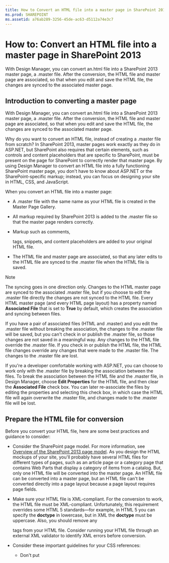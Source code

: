 ```yaml
---
title: How to Convert an HTML file into a master page in SharePoint 2013
ms.prod: SHAREPOINT
ms.assetid: a76ab289-3256-45de-ac63-d5112a74e3c7
---
```



# How to: Convert an HTML file into a master page in SharePoint 2013
With Design Manager, you can convert an.html file into a SharePoint 2013 master page, a .master file. After the conversion, the HTML file and master page are associated, so that when you edit and save the HTML file, the changes are synced to the associated master page. 
## Introduction to converting a master page
<a name="Introduction"> </a>

 With Design Manager, you can convert an.html file into a SharePoint 2013 master page, a .master file. After the conversion, the HTML file and master page are associated, so that when you edit and save the HTML file, the changes are synced to the associated master page.
  
    
    
Why do you want to convert an HTML file, instead of creating a .master file from scratch? In SharePoint 2013, master pages work exactly as they do in ASP.NET, but SharePoint also requires that certain elements, such as controls and content placeholders that are specific to SharePoint, must be present on the page for SharePoint to correctly render that master page. By using Design Manager to convert an HTML file into a fully functioning SharePoint master page, you don't have to know about ASP.NET or the SharePoint-specific markup; instead, you can focus on designing your site in HTML, CSS, and JavaScript. 
  
    
    
When you convert an HTML file into a master page: 
  
    
    

- A .master file with the same name as your HTML file is created in the Master Page Gallery. 
    
  
- All markup required by SharePoint 2013 is added to the .master file so that the master page renders correctly. 
    
  
- Markup such as comments, **<div>** tags, snippets, and content placeholders are added to your original HTML file.
    
  
- The HTML file and master page are associated, so that any later edits to the HTML file are synced to the .master file when the HTML file is saved. 
    
  

> [!NOTE]
> The syncing goes in one direction only. Changes to the HTML master page are synced to the associated .master file, but if you choose to edit the .master file directly the changes are not synced to the HTML file. Every HTML master page (and every HTML page layout) has a property named **Associated File** that is set to **True** by default, which creates the association and syncing between files.
  
    
    

If you have a pair of associated files (HTML and .master) and you edit the .master file without breaking the association, the changes to the .master file will be saved, but you can't check in or publish the .master file, so those changes are not saved in a meaningful way. Any changes to the HTML file override the .master file. If you check in or publish the HTML file, the HTML file changes override any changes that were made to the .master file. The changes to the .master file are lost. 
  
    
    
If you're a developer comfortable working with ASP.NET, you can choose to work only with the .master file by breaking the association between the files. To break the association between the HTML file and the .master file, in Design Manager, choose **Edit Properties** for the HTML file, and then clear the **Associated File** check box. You can later re-associate the files by editing the properties and selecting this check box, in which case the HTML file will again overwrite the .master file, and changes made to the .master file will be lost.
  
    
    

## Prepare the HTML file for conversion
<a name="Prepare"> </a>

Before you convert your HTML file, here are some best practices and guidance to consider: 
  
    
    

- Consider the SharePoint page model. For more information, see  [Overview of the SharePoint 2013 page model](overview-of-the-sharepoint-2013-page-model.md). As you design the HTML mockups of your site, you'll probably have several HTML files for different types of pages, such as an article page or a category page that contains Web Parts that display a category of items from a catalog. But, only one HTML file will be converted into the master page. An HTML file can be converted into a master page, but an HTML file can't be converted directly into a page layout because a page layout requires page fields. 
    
  
- Make sure your HTML file is XML-compliant. For the conversion to work, the HTML file must be XML-compliant. Unfortunately, this requirement overrides some HTML 5 standards—for example, in HTML 5 you can specify the **doctype** in lowercase, but in XML the **doctype** must be uppercase. Also, you should remove any **<form>** tags from your HTML file. Consider running your HTML file through an external XML validator to identify XML errors before conversion.
    
  
- Consider these important guidelines for your CSS references: 
    
  - Don't put **<style>** blocks in the **<head>** tag. These styles are removed during conversion. Instead, link from your HTML file to an external CSS file.
    
  
  - Add  `ms-design-css-conversion="no"` to the **<CSS link>** tag if you're using a web font.
    
  
  - Be cautious about applying styles to general HTML tags like **<body>**, **<div>**, and **< img>**. Everything within your SharePoint design, including the ribbon, is within the **<body>** tag. For styles that you would usually apply to the **<body>** tag, consider applying them instead to **<div id="s4-bodyContainer">**, which is a tag that SharePoint 2013 uses for the main body of the page. Also, SharePoint 2013 uses many images that are affected by whatever styles you apply to the **<img>** tag.
    
  
  - Many designers style the navigation by applying classes to **<ul>** and **<li>** elements. But, SharePoint 2013 uses a dynamic navigation control, which you can add to your master page from the Snippet Gallery. SharePoint 2013 navigation controls have styles applied by default that you have to override.
    
  
- Consider these potential issues about file naming: 
    
  - If you have Index.html and Index.htm, those files will have the same .master file. 
    
  
  - If you have Design/Index.html and Design/SubDesign/Index.html, both of those files are available for conversion into their own, separate .master files, but they'll both show up as Index.html in the master page list in Design Manager. To disambiguate them, click or select the ellipsis button for each file to see the full path. 
    
  
- If you're adding a JavaScript widget, make sure the **<script>** start tag is on its own line.
    
  ```
  
<script>
(function( …

  ```


    Do not put them on the same line, like this. 
    


  ```
  
<Script> (function( …
  ```

- A reference to the JQuery library (an external reference) should go before the **</head>** tag.
    
  

## Convert the HTML file into a master page
<a name="Convert"> </a>

Before you convert an HTML file, you first have to upload all of your design files, including your HTML file. For more information, see  [How to: Map a network drive to the SharePoint 2013 Master Page Gallery](how-to-map-a-network-drive-to-the-sharepoint-2013-master-page-gallery.md). 
  
    
    

### To convert the HTML file into a .master file


1. Browse to your publishing site. 
    
  
2. In the upper-right corner of the page, choose **Settings**, and then choose **Design Manager**. 
    
  
3. In Design Manager, in the left navigation pane, choose **Edit Master Pages**. 
    
  
4. Choose **Convert an HTML file to a SharePoint master page**. 
    
  
5. In the **Select an Asset** dialog box, browse to and select the HTML file that you want to convert.
    
   > [!NOTE]
   > When you upload your design files, you should keep all files that are related to a single design in their own folder in the Master Page Gallery. When you copy your design folder into the mapped network drive, the Master Page Gallery retains whatever folder structure you created. 
6. Choose **Insert**. 
    
    At this point, SharePoint 2013 converts your HTML file into a .master file with the same name. 
    
    In Design Manager, your HTML file now appears with a Status column that shows one of two possible statuses: 
    
  - **Warnings and Errors**
    
  
  - **Conversion successful**
    
  
7. Follow the link in the Status column to preview the file and to view any errors or warnings about the master page. 
    
    The preview page is a live server-side preview of your master page. The top of the preview displays any warnings or errors that you may have to resolve by editing the HTML file in an HTML editor. Errors must be fixed before the preview will display the master page correctly. 
    
    For more information about resolving errors and warnings, see  [How to: Resolve errors and warnings when previewing a page in SharePoint 2013](how-to-resolve-errors-and-warnings-when-previewing-a-page-in-sharepoint-2013.md). 
    
    For more information about previewing the master page with different pages, see  [How to: Change the preview page in SharePoint 2013 Design Manager](how-to-change-the-preview-page-in-sharepoint-2013-design-manager.md). 
    
    The preview page also contains a Snippets link in the upper-right corner. This link opens the Snippet Gallery, where you can begin replacing static or mockup controls in your design with dynamic SharePoint controls. For more information, see  [SharePoint 2013 Design Manager snippets](sharepoint-2013-design-manager-snippets.md). 
    
  
8. To fix any errors, edit the HTML file that resides directly on the server by using an HTML editor to open and edit the HTML file in the mapped drive. Each time you save the HTML file, any changes are synced to the associated .master file. 
    
  
9. After your master page previews successfully, you will see a **<div>** tag that gets added to your HTML file. You may have to scroll to the bottom of the page to see the **<div>** tag.
    
    This **<div>** is the main content block. It resides inside a content placeholder named **ContentPlaceHolderMain**. At run time, when a visitor browses your site and requests a page, this content placeholder gets filled with content from a page layout that contains content in a matching content region. You should position this **<div>** where you want your page layouts to appear on the master page.
    
    If your HTML file contains static or mockup content in the body of the page, now you begin the process of removing that static content from the HTML master page and applying those styles to other elements of the SharePoint page model, such as page layouts, page field controls, snippets, and display templates. For an example, see  [How to: Create a page layout in SharePoint 2013](how-to-create-a-page-layout-in-sharepoint-2013.md). 
    
  

## Understanding the HTML file after conversion
<a name="Understand"> </a>

When you convert an HTML file into a master page, many lines of markup get added to your HTML file. You can safely ignore most of this markup, and most of it will not appear in the final markup of your site when you view source in the browser, but this markup is critical for converting your HTML file into the .master file that SharePoint actually uses. Each time you save a change to your HTML file, this SharePoint markup makes it possible for that same change to be made to the associated .master file in the background. 
  
    
    
The markup that gets added includes tags before and in the **<head>** tag, snippets, and content placeholders. Most of the markup is enclosed within comment tags: Whenever you save a change to the HTML file, the conversion process strips out the comments to use the ASP.NET markup within.
  
    
    

### Types of markup

The following is a breakdown of the types of markup that are added to the HTML file: 
  
    
    

- **Document properties** The **<mso>** tag contains SharePoint metadata, including information about the file itself and some properties needed for the successful conversion to the .master file.
    
  ```HTML
  
<mso:CustomDocumentProperties>
<mso:HtmlDesignFromMaster msdt:dt="string"></mso:HtmlDesignFromMaster>
<mso:HtmlDesignStatusAndPreview msdt:dt="string">http://[server_name]/sites/PubSite/_catalogs/masterpage/[site_name]/index.html, Conversion successful.</mso:HtmlDesignStatusAndPreview>
<mso:ContentTypeId msdt:dt="string">0x0101000F1C8B9E0EB4BE489F09807B2C53288F0054AD6EF48B9F7B45A142F8173F171BD10003D357F861E29844953D5CAA1D4D8A3A0084F0F9C7FCB65541A59990D173DA60FA</mso:ContentTypeId>
<mso:HtmlDesignAssociated msdt:dt="string">1</mso:HtmlDesignAssociated>
<mso:HtmlDesignConversionSucceeded msdt:dt="string">True</mso:HtmlDesignConversionSucceeded>
</mso:CustomDocumentProperties>
  ```

- **SharePoint namespace registration** The **<SPM>** tag ("SharePoint markup") provides a line registering a SharePoint namespace.
    
  ```HTML
  
<!--SPM:<%@Register Tagprefix="SharePoint" Namespace="Microsoft.SharePoint.WebControls" Assembly="Microsoft.SharePoint, Version=15.0.0.0, Culture=neutral, PublicKeyToken=71e9bce111e9429c"%>-->
        <!--SPM:<%@Register Tagprefix="WebPartPages" Namespace="Microsoft.SharePoint.WebPartPages" Assembly="Microsoft.SharePoint, Version=15.0.0.0, Culture=neutral, PublicKeyToken=71e9bce111e9429c"%>-->
  ```

- **Comments** The **<CS>** and **<CE>** ("Comment start" and "comment end") tags are ignored during the conversion process. These tags are to help you parse the lines of markup.
    
  ```HTML
  
<!--CS: Start Page Head Contents Snippet-->
…
<!--CE: End Page Head Contents Snippet-->

  <!--CS: Start Ribbon Snippet-->
…
<!--CE: End Ribbon Snippet-->

<!--CS: Start PlaceHolderMain Snippet-->
…
<!--CE: End PlaceHolderMain Snippet-->
  ```

- **Snippets** The **<MS>** and **<ME>** ("markup start" and "markup end") tags denote the beginning and end of a SharePoint control or a snippet. A snippet is a SharePoint control that adds SharePoint functionality to your page. You can add snippets yourself by using the Snippet Gallery. For more information, see [SharePoint 2013 Design Manager snippets](sharepoint-2013-design-manager-snippets.md). 
    
  ```HTML
  
<!--MS:<SharePoint:RobotsMetaTag runat="server">-->
        <!--ME:</SharePoint:RobotsMetaTag>-->
        <!--MS:<SharePoint:PageTitle runat="server">-->
            <!--MS:<asp:ContentPlaceHolder id="PlaceHolderPageTitle" runat="server">-->
                <!--MS:<SharePoint:ProjectProperty Property="Title" runat="server">-->
                <!--ME:</SharePoint:ProjectProperty>-->
            <!--ME:</asp:ContentPlaceHolder>-->
        <!--ME:</SharePoint:PageTitle>-->
        <!--MS:<SharePoint:StartScript runat="server">-->
        <!--ME:</SharePoint:StartScript>-->
        <!--MS:<SharePoint:CssLink runat="server" Version="15">-->
        <!--ME:</SharePoint:CssLink>-->
        <!--MS:<SharePoint:CacheManifestLink runat="server">-->
        <!--ME:</SharePoint:CacheManifestLink>-->
        <!--MS:<SharePoint:PageRenderMode runat="server" RenderModeType="Standard">-->
        <!--ME:</SharePoint:PageRenderMode>-->
        <!--MS:<SharePoint:ScriptLink language="javascript" name="core.js" OnDemand="true" runat="server" Localizable="false">-->
        <!--ME:</SharePoint:ScriptLink>-->
        <!--MS:<SharePoint:ScriptLink language="javascript" name="menu.js" OnDemand="true" runat="server" Localizable="false">-->
        <!--ME:</SharePoint:ScriptLink>-->
        <!--MS:<SharePoint:ScriptLink language="javascript" name="callout.js" OnDemand="true" runat="server" Localizable="false">-->
        <!--ME:</SharePoint:ScriptLink>-->
        <!--MS:<SharePoint:ScriptLink language="javascript" name="sharing.js" OnDemand="true" runat="server" Localizable="false">-->
        <!--ME:</SharePoint:ScriptLink>-->
        <!--MS:<SharePoint:ScriptLink language="javascript" name="suitelinks.js" OnDemand="true" runat="server" Localizable="false">-->
        <!--ME:</SharePoint:ScriptLink>-->
        <!--MS:<SharePoint:CustomJSUrl runat="server">-->
        <!--ME:</SharePoint:CustomJSUrl>-->
        <!--MS:<SharePoint:SoapDiscoveryLink runat="server">-->
        <!--ME:</SharePoint:SoapDiscoveryLink>-->
        <!--MS:<SharePoint:AjaxDelta id="DeltaPlaceHolderAdditionalPageHead" Container="false" runat="server">-->
            <!--MS:<asp:ContentPlaceHolder id="PlaceHolderAdditionalPageHead" runat="server">-->
            <!--ME:</asp:ContentPlaceHolder>-->
            <!--MS:<SharePoint:DelegateControl runat="server" ControlId="AdditionalPageHead" AllowMultipleControls="true">-->
            <!--ME:</SharePoint:DelegateControl>-->
            <!--MS:<asp:ContentPlaceHolder id="PlaceHolderBodyAreaClass" runat="server">-->
            <!--ME:</asp:ContentPlaceHolder>-->
        <!--ME:</SharePoint:AjaxDelta>-->
        <!--MS:<SharePoint:CssRegistration Name="Themable/corev15.css" runat="server">-->
        <!--ME:</SharePoint:CssRegistration>-->
        <!--MS:<SharePoint:AjaxDelta id="DeltaSPWebPartManager" runat="server">-->
            <!--MS:<WebPartPages:SPWebPartManager runat="server">-->
            <!--ME:</WebPartPages:SPWebPartManager>-->
        <!--ME:</SharePoint:AjaxDelta>-->
  ```

- **Preview blocks** The **<PS>** and **<PE>** ("Preview start" and "preview end") tags surround a section of HTML code that you shouldn't edit because this section affects only the design-time preview. These preview sections are a snapshot in time of the SharePoint control that snippet is inserting. A preview makes it possible for you to work more meaningfully on the HTML file in a client-side HTML editor. But, changing the content or styling within that preview has no lasting effect on the .master file, which is what SharePoint is ultimately using. To style a snippet, you have to identify and override the SharePoint styles with your own custom CSS.
    
  ```HTML
  
<!--PS: Start of READ-ONLY PREVIEW (do not modify) -->
<div class="DefaultContentBlock" style="background:rgb(0, 114, 198); color:white; width:100%; padding:8px; height:64px; overflow:hidden;">The SharePoint ribbon will be here when your file is either previewed on or applied to your site.</div>
<!--PE: End of READ-ONLY PREVIEW -->
  ```

- **SharePoint IDs** Two of the snippets added to your HTML file during the conversion (the Page Head Contents snippet and the SharePoint Ribbon) have an associated SharePoint ID, or SID (00 and 02, respectively). These IDs make it possible to shorten the snippets and make the HTML in the page easier to read.
    
  ```HTML
  
<!--SID:00 -->

<!--SID:02 {Ribbon}-->
  ```


### Added snippets

It's important to know about two of the snippets that are added to your HTML file. These snippets are added automatically during the conversion, but they're not available for you to add from the Snippet Gallery. 
  
    
    

- **The Ribbon** For content authors to be able to create pages and author content on your SharePoint site, your master page needs the ribbon and the "suite navigation" that is new to SharePoint 2013. The ribbon is contained in a security-trimming snippet, so that when a visitor browses your site, the ribbon is displayed only to authenticated users, not anonymous users. You can move the ribbon to a different position on the page or style it by overriding the default CSS classes, but we do not recommend moving or reordering the components (such as the Site Actions menu) that are contained inside the ribbon.
    
  ```HTML
  
<!--MS:<SharePoint:SPSecurityTrimmedControl runat="server" AuthenticationRestrictions="AnonymousUsersOnly">-->
<!--MS:<wssucw:Welcome runat="server" EnableViewState="false">-->
<!--ME:</wssucw:Welcome>-->
<!--ME:</SharePoint:SPSecurityTrimmedControl>-->
  ```

- **ContentPlaceHolderMain** At the bottom of the **<div id="s4-bodyContainer">** tag, before the closing **</body>** tag, the conversion process inserts a content placeholder named **PlaceHolderMain**. Inside this snippet is the black-bordered, yellow **<div>** that appears in the design view of your HTML editor, or in the server-side preview in Design Manager.
    
    This **<div>** represents the area where the content specified by your page layouts and pages will go. You should move the **PlaceHolderMain** snippet to the place within your master page that will be filled by your page layouts—the area of your site design that isn't the same across all pages of your site.
    


  ```HTML
  
<!--CS: Start PlaceHolderMain Snippet-->
                    <!--SPM:<%@Register Tagprefix="SharePoint" Namespace="Microsoft.SharePoint.WebControls" Assembly="Microsoft.SharePoint, Version=15.0.0.0, Culture=neutral, PublicKeyToken=71e9bce111e9429c"%>-->
                    <!--MS:<SharePoint:AjaxDelta ID="DeltaPlaceHolderMain" IsMainContent="true" runat="server">-->
                        <!--MS:<asp:ContentPlaceHolder ID="PlaceHolderMain" runat="server">-->
                            <div class="DefaultContentBlock" style="border:medium black solid; background:yellow; color:black; margin:20px; padding:10px;">
            This div, which you should delete, represents the content area that your Page Layouts and pages will fill. Design your Master Page around this content placeholder.
        
                            </div>
                        <!--ME:</asp:ContentPlaceHolder>-->
                    <!--ME:</SharePoint:AjaxDelta>-->
                    <!--CE: End PlaceHolderMain Snippet-->
  ```


## Reference: Examples of SharePoint markup added to the HTML file
<a name="Reference"> </a>

The following is an example of markup added to an HTML file after it is converted to a master page. 
  
    
    

### Markup added to the <head> tag


```HTML

<head>
        <meta http-equiv="X-UA-Compatible" content="IE=10" />
        <!--CS: Start Page Head Contents Snippet-->
        <!--SPM:<%@Register Tagprefix="SharePoint" Namespace="Microsoft.SharePoint.WebControls" Assembly="Microsoft.SharePoint, Version=15.0.0.0, Culture=neutral, PublicKeyToken=71e9bce111e9429c"%>-->
        <!--SPM:<%@Register Tagprefix="WebPartPages" Namespace="Microsoft.SharePoint.WebPartPages" Assembly="Microsoft.SharePoint, Version=15.0.0.0, Culture=neutral, PublicKeyToken=71e9bce111e9429c"%>-->
        <!--SID:00 -->
        <meta name="GENERATOR" content="Microsoft SharePoint" />
        <meta http-equiv="Content-type" content="text/html; charset=utf-8" />
        <meta http-equiv="Expires" content="0" />
        <!--MS:<SharePoint:RobotsMetaTag runat="server">-->
        <!--ME:</SharePoint:RobotsMetaTag>-->
        <!--MS:<SharePoint:PageTitle runat="server">-->
            <!--MS:<asp:ContentPlaceHolder id="PlaceHolderPageTitle" runat="server">-->
                <!--MS:<SharePoint:ProjectProperty Property="Title" runat="server">-->
                <!--ME:</SharePoint:ProjectProperty>-->
            <!--ME:</asp:ContentPlaceHolder>-->
        <!--ME:</SharePoint:PageTitle>-->
        <!--MS:<SharePoint:StartScript runat="server">-->
        <!--ME:</SharePoint:StartScript>-->
        <!--MS:<SharePoint:CssLink runat="server" Version="15">-->
        <!--ME:</SharePoint:CssLink>-->
        <!--MS:<SharePoint:CacheManifestLink runat="server">-->
        <!--ME:</SharePoint:CacheManifestLink>-->
        <!--MS:<SharePoint:PageRenderMode runat="server" RenderModeType="Standard">-->
        <!--ME:</SharePoint:PageRenderMode>-->
        <!--MS:<SharePoint:ScriptLink language="javascript" name="core.js" OnDemand="true" runat="server" Localizable="false">-->
        <!--ME:</SharePoint:ScriptLink>-->
        <!--MS:<SharePoint:ScriptLink language="javascript" name="menu.js" OnDemand="true" runat="server" Localizable="false">-->
        <!--ME:</SharePoint:ScriptLink>-->
        <!--MS:<SharePoint:ScriptLink language="javascript" name="callout.js" OnDemand="true" runat="server" Localizable="false">-->
        <!--ME:</SharePoint:ScriptLink>-->
        <!--MS:<SharePoint:ScriptLink language="javascript" name="sharing.js" OnDemand="true" runat="server" Localizable="false">-->
        <!--ME:</SharePoint:ScriptLink>-->
        <!--MS:<SharePoint:ScriptLink language="javascript" name="suitelinks.js" OnDemand="true" runat="server" Localizable="false">-->
        <!--ME:</SharePoint:ScriptLink>-->
        <!--MS:<SharePoint:CustomJSUrl runat="server">-->
        <!--ME:</SharePoint:CustomJSUrl>-->
        <!--MS:<SharePoint:SoapDiscoveryLink runat="server">-->
        <!--ME:</SharePoint:SoapDiscoveryLink>-->
        <!--MS:<SharePoint:AjaxDelta id="DeltaPlaceHolderAdditionalPageHead" Container="false" runat="server">-->
            <!--MS:<asp:ContentPlaceHolder id="PlaceHolderAdditionalPageHead" runat="server">-->
            <!--ME:</asp:ContentPlaceHolder>-->
            <!--MS:<SharePoint:DelegateControl runat="server" ControlId="AdditionalPageHead" AllowMultipleControls="true">-->
            <!--ME:</SharePoint:DelegateControl>-->
            <!--MS:<asp:ContentPlaceHolder id="PlaceHolderBodyAreaClass" runat="server">-->
            <!--ME:</asp:ContentPlaceHolder>-->
        <!--ME:</SharePoint:AjaxDelta>-->
        <!--MS:<SharePoint:CssRegistration Name="Themable/corev15.css" runat="server">-->
        <!--ME:</SharePoint:CssRegistration>-->
        <!--MS:<SharePoint:AjaxDelta id="DeltaSPWebPartManager" runat="server">-->
            <!--MS:<WebPartPages:SPWebPartManager runat="server">-->
            <!--ME:</WebPartPages:SPWebPartManager>-->
        <!--ME:</SharePoint:AjaxDelta>-->
        <!--CE: End Page Head Contents Snippet-->
        <meta http-equiv="Content-Type" content="text/html; charset=utf-8" />
        <!--DC:Business Solutions-->
        <link rel="stylesheet" href="css/style.css" type="text/css" charset="utf-8" />
        <!--[if lte IE 7]>
  <link rel="stylesheet" href="css/ie.css" type="text/css" charset="utf-8"/> 
 <![endif]-->
        <!--[if gte mso 9]><xml>
<mso:CustomDocumentProperties>
<mso:HtmlDesignFromMaster msdt:dt="string"></mso:HtmlDesignFromMaster>
<mso:HtmlDesignStatusAndPreview msdt:dt="string">http://[server_name]/sites/PubSite/_catalogs/masterpage/[site_name]/index.html, Conversion successful.</mso:HtmlDesignStatusAndPreview>
<mso:ContentTypeId msdt:dt="string">0x0101000F1C8B9E0EB4BE489F09807B2C53288F0054AD6EF48B9F7B45A142F8173F171BD10003D357F861E29844953D5CAA1D4D8A3A0084F0F9C7FCB65541A59990D173DA60FA</mso:ContentTypeId>
<mso:HtmlDesignAssociated msdt:dt="string">1</mso:HtmlDesignAssociated>
<mso:HtmlDesignConversionSucceeded msdt:dt="string">True</mso:HtmlDesignConversionSucceeded>
</mso:CustomDocumentProperties>
</xml><![endif]-->
    </head>

```


### Markup added after the start <body> tag


#### Ribbon snippet


```HTML

<!--CS: Start Ribbon Snippet-->
        <!--SPM:<%@Register Tagprefix="SharePoint" Namespace="Microsoft.SharePoint.WebControls" Assembly="Microsoft.SharePoint, Version=15.0.0.0, Culture=neutral, PublicKeyToken=71e9bce111e9429c"%>-->
        <!--SPM:<%@Register Tagprefix="wssucw" TagName="Welcome" Src="~/_controltemplates/15/Welcome.ascx"%>-->
        <!--MS:<SharePoint:SPSecurityTrimmedControl runat="server" HideFromSearchCrawler="true" EmitDiv="true">-->
            <div id="TurnOnAccessibility" style="display:none" class="s4-notdlg noindex">
                <a id="linkTurnOnAcc" href="#" class="ms-accessible ms-acc-button" onclick="SetIsAccessibilityFeatureEnabled(true);UpdateAccessibilityUI();document.getElementById('linkTurnOffAcc').focus();return false;">
                    <!--MS:<SharePoint:EncodedLiteral runat="server" text="&amp;lt;%$Resources:wss,master_turnonaccessibility%&amp;gt;" EncodeMethod="HtmlEncode">-->
                    <!--ME:</SharePoint:EncodedLiteral>-->
                </a>
            </div>
            <div id="TurnOffAccessibility" style="display:none" class="s4-notdlg noindex">
                <a id="linkTurnOffAcc" href="#" class="ms-accessible ms-acc-button" onclick="SetIsAccessibilityFeatureEnabled(false);UpdateAccessibilityUI();document.getElementById('linkTurnOnAcc').focus();return false;">
                    <!--MS:<SharePoint:EncodedLiteral runat="server" text="&amp;lt;%$Resources:wss,master_turnoffaccessibility%&amp;gt;" EncodeMethod="HtmlEncode">-->
                    <!--ME:</SharePoint:EncodedLiteral>-->
                </a>
            </div>
        <!--ME:</SharePoint:SPSecurityTrimmedControl>-->
        <div id="ms-designer-ribbon">
            <!--SID:02 {Ribbon}-->
            <!--PS: Start of READ-ONLY PREVIEW (do not modify) --><div class="DefaultContentBlock" style="background:rgb(0, 114, 198); color:white; width:100%; padding:8px; height:64px; overflow:hidden;">The SharePoint ribbon will be here when your file is either previewed on or applied to your site.</div><!--PE: End of READ-ONLY PREVIEW -->
        </div>
        <!--MS:<SharePoint:SPSecurityTrimmedControl runat="server" AuthenticationRestrictions="AnonymousUsersOnly">-->
            <!--MS:<wssucw:Welcome runat="server" EnableViewState="false">-->
            <!--ME:</wssucw:Welcome>-->
        <!--ME:</SharePoint:SPSecurityTrimmedControl>-->
        <!--CE: End Ribbon Snippet-->

```


#### Two SharePoint <div> tags


```HTML

<div id="s4-workspace">
            <div id="s4-bodyContainer">

```


### Markup added before the closing </body> tag and two closing </div> tags


```HTML

<div data-name="ContentPlaceHolderMain">
                    <!--CS: Start PlaceHolderMain Snippet-->
                    <!--SPM:<%@Register Tagprefix="SharePoint" Namespace="Microsoft.SharePoint.WebControls" Assembly="Microsoft.SharePoint, Version=15.0.0.0, Culture=neutral, PublicKeyToken=71e9bce111e9429c"%>-->
                    <!--MS:<SharePoint:AjaxDelta ID="DeltaPlaceHolderMain" IsMainContent="true" runat="server">-->
                        <!--MS:<asp:ContentPlaceHolder ID="PlaceHolderMain" runat="server">-->
                            <div class="DefaultContentBlock" style="border:medium black solid; background:yellow; color:black; margin:20px; padding:10px;">
            This div, which you should delete, represents the content area that your Page Layouts and pages will fill. Design your Master Page around this content placeholder.
        
                            </div>
                        <!--ME:</asp:ContentPlaceHolder>-->
                    <!--ME:</SharePoint:AjaxDelta>-->
                    <!--CE: End PlaceHolderMain Snippet-->
                </div>

```


## Additional resources
<a name="Additional"> </a>


-  [Overview of Design Manager in SharePoint 2013](overview-of-design-manager-in-sharepoint-2013.md)
    
  
-  [How to: Create a page layout in SharePoint 2013](how-to-create-a-page-layout-in-sharepoint-2013.md)
    
  
-  [SharePoint 2013 Design Manager snippets](sharepoint-2013-design-manager-snippets.md)
    
  

